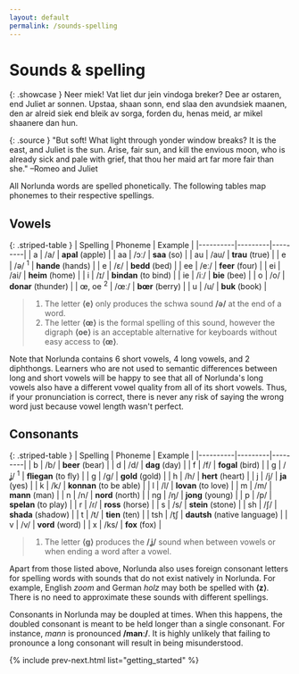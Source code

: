 ```yaml
---
layout: default
permalink: /sounds-spelling
---
```


# Sounds & spelling

{: .showcase }
Neer miek! Vat liet dur jein vindoga breker? Dee ar ostaren, end Juliet ar sonnen. Upstaa, shaan sonn, end slaa den avundsiek maanen, den ar alreid siek end bleik av sorga, forden du, henas meid, ar mikel shaanere dan hun.

{: .source }
"But soft! What light through yonder window breaks? It is the east, and Juliet is the sun. Arise, fair sun, and kill the envious moon, who is already sick and pale with grief, that thou her maid art far more fair than she." –Romeo and Juliet

All Norlunda words are spelled phonetically. The following tables map phonemes to their respective spellings.

## Vowels

{: .striped-table }
| Spelling | Phoneme | Example |
|----------|---------|---------|
| a | /a/ | **apal** (apple) |
| aa | /ɔː/ | **saa** (so) |
| au | /au/ | **trau** (true) |
| e | /ə/ <sup>1</sup> | **hande** (hands) |
| e | /ɛ/ | **bedd** (bed) |
| ee | /eː/ | **feer** (four) |
| ei | /ai/ | **heim** (home) |
| i | /ɪ/ | **bindan** (to bind) |
| ie | /iː/ | **bie** (bee) |
| o | /o/ | **donar** (thunder) |
| œ, oe <sup>2</sup> | /œː/ | **bœr** (berry) |
| u | /u/ | **buk** (book) |

> 1. The letter **⟨e⟩** only produces the schwa sound **/ə/** at the end of a word.
> 2. The letter **⟨œ⟩** is the formal spelling of this sound, however the digraph **⟨oe⟩** is an acceptable alternative for keyboards without easy access to **⟨œ⟩**.

Note that Norlunda contains 6 short vowels, 4 long vowels, and 2 diphthongs. Learners who are not used to semantic differences between long and short vowels will be happy to see that all of Norlunda's long vowels also have a different vowel quality from all of its short vowels. Thus, if your pronunciation is correct, there is never any risk of saying the wrong word just because vowel length wasn't perfect.

## Consonants

{: .striped-table }
| Spelling | Phoneme | Example |
|----------|---------|---------|
| b | /b/ | **beer** (bear) |
| d | /d/ | **dag** (day) |
| f | /f/ | **fogal** (bird) |
| g | /ʝ/ <sup>1</sup> | **fliegan** (to fly) |
| g | /g/ | **gold** (gold) |
| h | /h/ | **hert** (heart) |
| j | /j/ | **ja** (yes) |
| k | /k/ | **konnan** (to be able) |
| l | /l/ | **lovan** (to love) |
| m | /m/ | **mann** (man) |
| n | /n/ | **nord** (north) |
| ng | /ŋ/ | **jong** (young) |
| p | /p/ | **spelan** (to play) |
| r | /ɾ/ | **ross** (horse) |
| s | /s/ | **stein** (stone) |
| sh | /ʃ/ | **shada** (shadow) |
| t | /t/ | **tien** (ten) |
| tsh | /t̠ʃ | **dautsh** (native language) |
| v | /v/ | **vord** (word) |
| x | /ks/ | **fox** (fox) |

> 1. The letter **⟨g⟩** produces the **/ʝ/** sound when between vowels or when ending a word after a vowel.

Apart from those listed above, Norlunda also uses foreign consonant letters for spelling words with sounds that do not exist natively in Norlunda. For example, English _zoom_ and German _holz_ may both be spelled with **⟨z⟩**. There is no need to approximate these sounds with different spellings.

Consonants in Norlunda may be doupled at times. When this happens, the doubled consonant is meant to be held longer than a single consonant. For instance, _mann_ is pronounced **/manː/**. It is highly unlikely that failing to pronounce a long consonant will result in being misunderstood.


{% include prev-next.html list="getting_started" %}